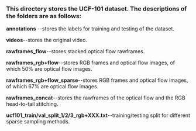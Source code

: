 ### **This directory stores the UCF-101 dataset.** The descriptions of the folders are as follows:

**annotations** --stores the labels for training and testing of the dataset.

**videos**--stores the original video.


**rawframes_flow**--stores stacked optical flow rawframes.

**rawframes_rgb+flow**--stores RGB frames and optical flow images, of which 50% are optical flow images.

**rawframes_rgb+flow_sparse**--stores RGB frames and optical flow images, of which 67% are optical flow images.

**rawframes_concat**--stores the rawframes of the optical flow and the RGB head-to-tail stitching.

**ucf101_train/val_split_1/2/3_rgb+XXX.txt**--training/testing split for different sparse sampling methods.
